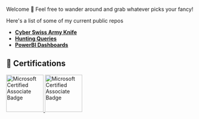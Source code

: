 Welcome 👋 Feel free to wander around and grab whatever picks your fancy! 

Here's a list of some of my current public repos

- **[Cyber Swiss Army Knife](https://github.com/cybr-1/CSAK)**
- **[Hunting Queries](https://github.com/cybr-1/hunting-queries)**
- **[PowerBI Dashboards](https://github.com/cybr-1/power-bi)**

## 📜 Certifications

<a href="https://learn.microsoft.com/api/credentials/share/en-gb/TommyClowes/B1BF416E9391959F?sharingId=5495E3044F77DD6A" target="_blank"> <img src="https://images.credly.com/images/0ba22331-acf9-4e8a-8ce3-b4cc3d376040/twitter_thumb_201604_image.png" width="100" height="100" alt="Microsoft Certified Associate Badge"> </a> <a href="https://learn.microsoft.com/api/credentials/share/en-us/TommyClowes/369344CAD0225871?sharingId=5495E3044F77DD6A" target="_blank"> <img src="https://images.credly.com/images/91295436-0704-4b98-8e1a-ef5f937bda21/identity-and-access-administrator-associate-600x600.png" width="100" height="100" alt="Microsoft Certified Associate Badge"> </a>
